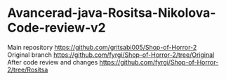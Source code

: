# Avancerad-java-Rositsa-Nikolova-Code-review-v2
Main repository https://github.com/gritsabi005/Shop-of-Horror-2  
Original branch https://github.com/fyrgi/Shop-of-Horror-2/tree/Original
After code review and changes https://github.com/fyrgi/Shop-of-Horror-2/tree/Rositsa
